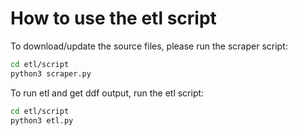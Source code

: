 # How to use the etl script

To download/update the source files, please run the scraper script:

```bash
cd etl/script
python3 scraper.py
```

To run etl and get ddf output, run the etl script:

```bash
cd etl/script
python3 etl.py
```
